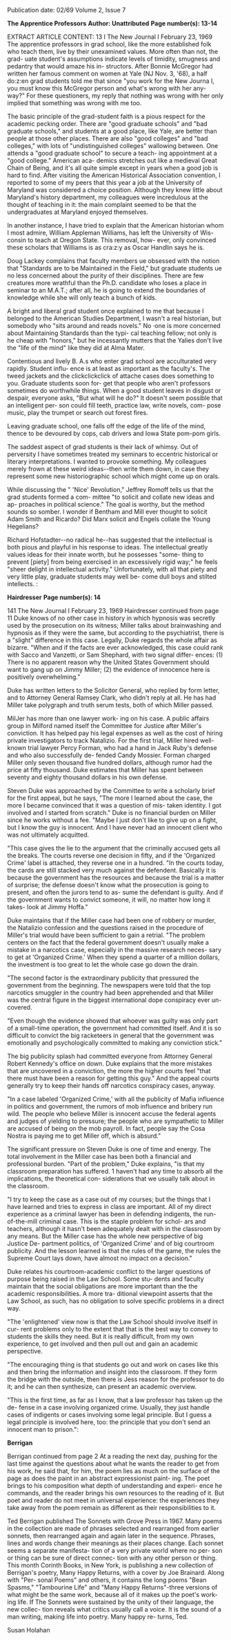 Publication date: 02/69
Volume 2, Issue 7

**The Apprentice Professors**
**Author: Unattributed**
**Page number(s): 13-14**

EXTRACT ARTICLE CONTENT:
13 I The New Journal I February 23, 1969 
The apprentice professors in grad school, like the 
more established folk who teach them, live by their 
unexamined values. More often than not, the grad-
uate student's assumptions indicate levels of timidity, 
smugness and pedantry that would amaze his in-
structors. After Bonnie McGregor had written her 
famous comment on women at Yale (NJ Nov. 3, '68), 
a half do:z:en grad students told me that since "you 
work for the New Journa I, you must know this 
McGregor person and what's wrong with her any-
way?" For these questioners, my reply that nothing 
was wrong with her only implied that something 
was wrong with me too. 

The basic principle of the grad-student faith is a 
pious respect for the academic pecking order. There 
are "good graduate schools" and "bad graduate 
schools," and students at a good place, like Yale, are 
better than people at those other places. There are 
also "good colleges" and "bad colleges," with lots of 
"undistinguished colleges" wallowing between. One 
attends a "good graduate school" to secure a teach-
ing appointment at a "good college." American aca-
demics stretches out like a medieval Great Chain of 
Being, and it's all quite simple except in years when 
a good job is hard to find. After visiting the American 
Historical Association convention, I reported to some 
of my peers that this year a job at the University of 
Maryland was considered a choice position. Although 
they knew little about Maryland's history department, 
my colleagues were incredulous at the thought of 
teaching in it: the main complaint seemed to be that 
the undergraduates at Maryland enjoyed themselves. 

In another instance, I have tried to explain that the 
American historian whom I most admire, William 
Appleman Williams, has left the University of Wis-
consin to teach at Oregon State. This removal, how-
ever, only convinced these scholars that Williams is 
as cra:z:y as Oscar Handlin says he is. 

Doug Lackey complains that faculty members ue 
obsessed with the notion that "Standards are to be 
Maintained in the Field," but graduate students ue no 
less concerned about the purity of their disciplines. 
There are few creatures more wrathful than the Ph.D. 
candidate who loses a place in seminar to an M.A.T.; 
after all, he is going to extend the boundaries of 
knowledge while she will only teach a bunch of kids. 

A bright and liberal grad student once explained to 
me that because I belonged to the American Studies 
Department, I wasn't a real historian, but somebody 
who "sits around and reads novels." No ·one is more 
concerned about Maintaining Standards than the typi-
cal teaching fellow; not only is he cheap with 
"honors," but he incessantly mutters that the Yalies 
don't live the "life of the mind" like they did at 
Alma Mater. 

Contentious and lively B. A.s who enter grad 
school are acculturated very rapidly. Student influ-
ence is at least as important as the faculty's. The 
tweed jackets and the clickclickclick of attache cases 
does something to you. Graduate students soon for-
get that people who aren't professors sometimes do 
worthwhile things. When a good student leaves in 
disgust or despair, everyone asks, "But what will he 
do?" lt doesn't seem possible that an intelligent per-
son could fill teeth, practice law, write novels, com-
pose music, play the trumpet or search out forest fires. 

Leaving graduate school, one falls off the edge of 
the life of the mind, thence to be devoured by cops, 
cab drivers and Iowa State pom-pom girls. 

The saddest aspect of grad students is their lack 
of whimsy. Out of perversity I have sometimes 
treated my seminars to eccentric historical or literary 
interpretations. I wanted to provoke something. My 
colleagues merely frown at these weird ideas--then 
write them down, in case they represent some new 
historiographic school which might come up on orals. 

While discussing the " 'Nice' Revolution," Jeffrey 
Romoff tells us that the grad students formed a com-
mittee "to solicit and collate new ideas and ap-
proaches in political science." The goal is worthy, but 
the method sounds so somber. I wonder if Bentham 
and Mill ever thought to solicit Adam Smith and 
Ricardo? Did Marx solicit and Engels collate the 
Young Hegelians? 

Richard Hofstadter--no radical he--has suggested 
that the intellectual is both pious and playful in his 
response to ideas. The intellectual greatly values 
ideas for their innate worth, but he possesses "some-
thing to prevent [piety] from being exercised in an 
excessively rigid way;" he feels "sheer delight in 
intellectual activity." Unfortunately, with all that piety 
and very little play, graduate students may well be-
come dull boys and stilted intellects. : 


**Hairdresser**
**Page number(s): 14**

141 The New Journal I February 23, 1969 
Hairdresser 
continued from page 11 
Duke knows of no other case in history 
in which hypnosis was secretly used by 
the prosecution on its witness; Miller talks 
about brainwashing and hypnosis as if 
they were the same, but according to the 
psychiatrist, there is a "slight" difference 
in this case. Legally, Duke regards the 
whole affair as bizarre. "When and if the 
facts are ever acknowledged, this case 
could rank with Sacco and Vanzetti, or 
Sam Shephard, with two signal differ-
ences: (1) There is no apparent reason why 
the United States Government should 
want to gang up on Jimmy Miller; (2) the 
evidence of innocence here is positively 
overwhelming." 

Duke has written letters to the Solicitor 
General, who replied by form letter, and 
to Attorney General Ramsey Clark, who 
didn't reply at all. He has had Miller take 
polygraph and truth serum tests, both of 
which Miller passed. 

MilJer has more than one lawyer work-
ing on his case. A public affairs group in 
Milford named itself the Committee for 
Justice after Miller's conviction. It has 
helped pay his legal expenses as well as the 
cost of hiring private investigators to 
track Natalizio. For the first trial, Miller 
hired well-known trial lawyer Percy 
Forman, who had a hand in Jack Ruby's 
defense and who also successfully de-
fended Candy Mossier. Forman charged 
Miller only seven thousand five hundred 
dollars, although rumor had the price at 
fifty thousand. Duke estimates that Miller 
has spent between seventy and eighty 
thousand dollars in his own defense. 

Steven Duke was approached by the 
Committee to write a scholarly brief for 
the first appeal, but he says, "The more I 
learned about the case, the more I became 
convinced that it was a question of mis-
taken identity. I got involved and I started 
from scratch." Duke is no financial burden 
on Miller since he works without a fee. 
"Maybe I just don't like to give up on a 
fight, but I know the guy is innocent. And 
I have never had an innocent client who 
was not ultimately acquitted. 

"This case gives the lie to the argument 
that the criminally accused gets all the 
breaks. The courts reverse one decision in 
fifty, and if the 'Organized Crime' label 
is attached, they reverse one in a hundred. 
"In the courts today, the cards are still 
stacked very much against the defendent. 
Basically it is because the government has 
the resources and because the trial is a 
matter of surprise; the defense doesn't 
know what the prosecution is going to 
present, and often the jurors tend to as-
sume the defendant is guilty. And if the 
government wants to convict someone, it 
will, no matter how long it takes-
look 
at Jimmy Hoffa." 

Duke maintains that if the Miller case 
had been one of robbery or murder, the 
Natalizio confession and the questions 
raised in the procedure of Miller's trial 
would have been sufficient to gain a retrial. 
"The problem centers on the fact that 
the federal government doesn't usually 
make a mistake in a narcotics case, 
especially in the massive research neces-
sary to get at 'Organized Crime.' When 
they spend a quarter of a million dollars, 
the investment is too great to let the whole 
case go down the drain. 

"The second factor is the extraordinary 
publicity that pressured the government 
from the beginning. The newspapers were 
told that the top narcotics smuggler in the 
country had been apprehended and that 
Miller was the central figure in the biggest 
international dope conspiracy ever un-
covered. 

"Even though the evidence showed that 
whoever was guilty was only part of a 
small-time operation, the government had 
committed itself. And it is so difficult to 
convict the big racketeers in general that 
the government was emotionally and 
psychologically committed to making any 
conviction stick." 

The big publicity splash had committed 
everyone from Attorney General Robert 
Kennedy's office on down. Duke explains 
that the more mistakes that are uncovered 
in a conviction, the more the higher courts 
feel "that there must have been a reason 
for getting this guy." And the appeal 
courts generally try to keep their hands 
off narcotics conspiracy cases, anyway. 

"In a case labeled 'Organized Crime,' 
with all the publicity of Mafia influence in 
politics and government, the rumors of 
mob influence and bribery run wild. The 
people who believe Miller is innocent 
accuse the federal agents and judges of 
yielding to pressure; the people who are 
sympathetic to Miller are accused of being 
on the mob payroll. In fact, people say the 
Cosa Nostra is paying me to get Miller 
off, which is absurd." 

The significant pressure on Steven 
Duke is one of time and energy. The total 
involvement in the Miller case has been 
both a financial and professional burden. 
"Part of the problem," Duke explains, 
"is that my classroom preparation has 
suffered. 1 haven't had any time to absorb 
all the implications, the theoretical con-
siderations that we usually talk about in 
the classroom. 

"I try to keep the case as a case out of 
my courses; but the things that I have 
learned and tries to express in class are 
important. All of my direct experience as 
a criminal lawyer has been in defending 
indigents, the run-of-the-mill criminal 
case. This is the staple problem for schol-
ars and teachers, although it hasn't been 
adequately dealt with in the classroom by 
any means. But the Miller case has the 
whole new perspective of big Justice De-
partment politics, of 'Organized Crime' 
and of big courtroom publicity. And the 
lesson learned is that the rules of the game, 
the rules the Supreme Court lays down, 
have almost no impact on a decision." 

Duke relates his courtroom-academic 
conflict to the larger questions of purpose 
being raised in the Law School. Some stu-
dents and faculty maintain that the social 
obligations are more important than the 
the academic responsibilities. A more tra-
ditional viewpoint asserts that the Law 
School, as such, has no obligation to solve 
specific problems in a direct way. 

"The 'enlightened' view now is that the 
Law School should involve itself in cur-
rent problems only to the extent that that 
is the best way to convey to students the 
skills they need. But it is really difficult, 
from my own experience, to get involved 
and then pull out and gain an academic 
perspective. 

"The encouraging thing is that students 
go out and work on cases like this and 
then bring the information and insight into 
the classroom. If they form the bridge 
with the outside, then there is Jess reason 
for the professor to do it; and he can then 
synthesize, can present an academic 
overview. 

"This is the first time, as far as I know, 
that a law professor has taken up the de-
fense in a case involving organized crime. 
Usually, they just handle cases of indigents 
or cases involving some legal principle. 
But I guess a legal principle is involved 
here, too: the principle that you don't 
send an innocent man to prison.": 


**Berrigan**

Berrigan 
continued from page 2 
At a reading the next day, pushing for 
the last time against the questions about 
what he wants the reader to get from his 
work, he said that, for him, the poem lies 
as much on the surface of the page as does 
the paint in an abstract expressionist paint-
ing. The poet brings to his composition 
what depth of understanding and experi-
ence he commands, and the reader brings 
his own resources to the reading of it. But 
poet and reader do not meet in universal 
experience: the experiences they take 
away from the poem remain as different 
as their responsibilities to it. 

Ted Berrigan published The Sonnets 
with Grove Press in 1967. Many poems in 
the collection are made of phrases selected 
and rearranged from earlier sonnets, then 
rearranged again and again later in the 
sequence. Phrases, lines and words change 
their meanings as their places change. 
Each sonnet seems a separate manifesta-
tion of a very private world where no per-
son or thing can be sure of direct connec-
tion with any other person or thing. This 
month Corinth Books, in New York, is 
publishing a new collection of Berrigan's 
poetry, Many Happy Returns, with a 
cover by Joe Brainard. Along with "Per-
sonal Poems" and others, it contains the 
long poems "Bean Spasms," "Tambourine 
Life" and "Many Happy Returns"-three 
versions of what might be the same work, 
because all of it makes up the poet's work-
ing life. If The Sonnets were sustained by 
the unity of their language, the new collec-
tion reveals what critics usually call a 
voice. It is the sound of a man writing, 
making life into poetry. Many happy re-
turns, Ted. 

Susan Holahan